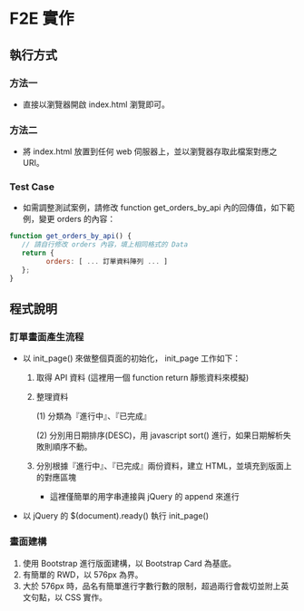 # F2E 實作

## 執行方式

### 方法一 
   - 直接以瀏覽器開啟 index.html 瀏覽即可。

### 方法二
   - 將 index.html 放置到任何 web 伺服器上，並以瀏覽器存取此檔案對應之 URI。

### Test Case

   - 如需調整測試案例，請修改 function get_orders_by_api 內的回傳值，如下範例，變更 orders 的內容：

```javascript
function get_orders_by_api() {
   // 請自行修改 orders 內容，填上相同格式的 Data
   return {
         orders: [ ... 訂單資料陣列 ... ]
   };
}
```

## 程式說明

### 訂單畫面產生流程

   - 以 init_page() 來做整個頁面的初始化， init_page 工作如下：

      1. 取得 API 資料 (這裡用一個 function return 靜態資料來模擬)

      2. 整理資料

         (1) 分類為『進行中』、『已完成』

         (2) 分別用日期排序(DESC)，用 javascript sort() 進行，如果日期解析失敗則順序不動。

      3. 分別根據『進行中』、『已完成』兩份資料，建立 HTML，並填充到版面上的對應區塊

         - 這裡僅簡單的用字串連接與 jQuery 的 append 來進行

   - 以 jQuery 的 $(document).ready() 執行 init_page() 

### 畫面建構

1. 使用 Bootstrap 進行版面建構，以 Bootstrap Card 為基底。
2. 有簡單的 RWD，以 576px 為界。
3. 大於 576px 時，品名有簡單進行字數行數的限制，超過兩行會裁切並附上英文句點，以 CSS 實作。
